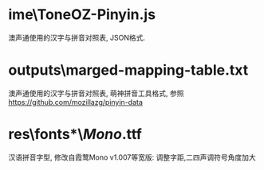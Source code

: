 # ime\ToneOZ-Pinyin.js

澳声通使用的汉字与拼音对照表, JSON格式.

# outputs\marged-mapping-table.txt

澳声通使用的汉字与拼音对照表, 萌神拼音工具格式, 参照 https://github.com/mozillazg/pinyin-data

# res\fonts\*\\*Mono*.ttf

汉语拼音字型, 修改自霞鹜Mono v1.007等宽版: 调整字距,二四声调符号角度加大